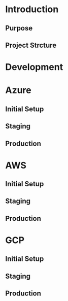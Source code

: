 # Introduction

## Purpose

## Project Strcture

# Development

# Azure

## Initial Setup

## Staging

## Production

# AWS 

## Initial Setup

## Staging

## Production

# GCP

## Initial Setup

## Staging

## Production